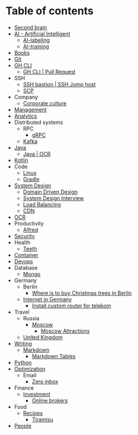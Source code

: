 # Table of contents
* [Second brain](second-brain)
* [AI - Artificial Intelligent](ai)
  * [AI-labeling](ai/labeling.md)
  * [AI-training](ai/training.md)
* [Books](books)
* [Git](git)
* [GH CLI](gh-cli)
  * [GH CLI | Pull Request](gh-cli/gh-cli-pr.md)
* SSH
  * [SSH bastion | SSH Jump host](ssh/ssh-jump-host.md)
  * [SCP](ssh/scp.md)
* Company
  * [Corporate culture](company/corporate-culture)
* [Management](management)
* [Analytics](analytics)
* Distributed systems
  * RPC
    * [gRPC](distributed-systems/rpc/grpc.md)
  * [Kafka](distributed-systems/kafka)
* [Java](java)
  * [Java | OCR](java/ocr)
* [Kotlin](kotlin)
* Code
  * [Linux](code/linux.md)
  * [Gradle](code/gradle.md)
* [System Design](system-design)
  * [Domain Driven Design](system-design/ddd.md)
  * [System Design Interview](system-design/interview.md)
  * [Load Balancing](system-design/load-balancing.md)
  * [CDN](system-design/cdn.md)
* [OCR](ocr)
* Productivity
  * [Alfred](productivity/alfred)
* [Security](security)
* Health
  * [Teeth](health/teeth.md)
* [Container](container)
* [Devops](devops)
* Database
  * [Mongo](database/mongo)
* Germany
  * Berlin
    * [Where is to buy Christmas trees in Berlin](germany/berlin/christmas-tree.md)
  * [Internet in Germany](germany/internet)
    * [Install custom router for telekom](germany/internet/telekom-install-custom-router.md)
* Travel
  * Russia
    * [Moscow](travel/russia/moscow)
      * [Moscow Attractions](travel/russia/moscow/attraction)
  * [United Kingdom](travel/uk)
* [Writing](writing)
  * [Markdown](writing/markdown)
    * [Markdown Tables](writing/markdown/tables.md)
* [Python](python)
* [Optimization](optimization)
  * Email
    * [Zero inbox](optimization/email/zero-inbox.md)
* Finance
  * [Investment](finance/investment)
    * [Online brokers](finance/investment/online-brokers.md)
* Food
  * [Recipes](food/recipes)
    * [Tiramisu](food/recipes/tiramisu.md)
* [People](people)
